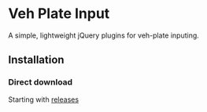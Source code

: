 # Veh Plate Input
A simple, lightweight jQuery plugins for veh-plate inputing.

## Installation
### Direct download
Starting with [releases](https://github.com/mewchen/plateinput/releases)
